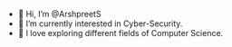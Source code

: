 - 👋 Hi, I’m @ArshpreetS
- 👀 I’m currently interested in Cyber-Security.
- 🌱 I love exploring different fields of Computer Science.

<!---
ArshpreetS/ArshpreetS is a ✨ special ✨ repository because its `README.md` (this file) appears on your GitHub profile.
You can click the Preview link to take a look at your changes.
--->
